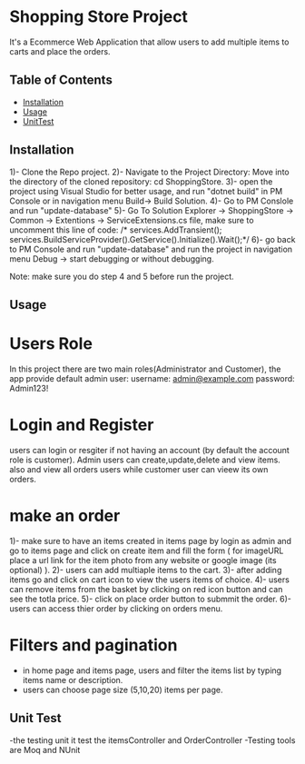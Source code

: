 # Shopping Store Project

It's a Ecommerce Web Application that allow users to add multiple items to carts and place the orders. 

## Table of Contents

- [Installation](#installation)
- [Usage](#usage)
- [UnitTest](#unittest)

## Installation

1)- Clone the Repo project.
2)- Navigate to the Project Directory: Move into the directory of the cloned repository: cd ShoppingStore.
3)- open the project using Visual Studio for better usage, and run "dotnet build" in PM Console or in navigation menu Build-> Build Solution.
4)- Go to PM Conslole and run "update-database"
5)- Go To Solution Explorer -> ShoppingStore -> Common -> Extentions -> ServiceExtensions.cs file, make sure to uncomment this line of code:
/* services.AddTransient<DbInitializer>();
  services.BuildServiceProvider().GetService<DbInitializer>().Initialize().Wait();*/
6)- go back to PM Console and run "update-database" and run the project in navigation menu Debug -> start debugging or without debugging.

Note: make sure you do step 4 and 5 before run the project.

## Usage

# Users Role
In this project there are two main roles(Administrator and Customer), the app provide default admin user:
username: admin@example.com
password: Admin123!

# Login and Register
users can login or resgiter if not having an account (by default the account role is customer).
Admin users can create,update,delete and view items. also and view all orders users while customer user can vieew its own orders.

# make an order
1)- make sure to have an items created in items page by login as admin and go to items page and click on create item and fill the form ( for imageURL place a url link for the item photo from any website or google image (its optional) ).
2)- users can add multiaple items to the cart.
3)- after adding items go and click on cart icon to view the users items of choice.
4)- users can remove items from the basket by clicking on red icon button and can see the totla price.
5)- click on place order button to submmit the order.
6)- users can access thier order by clicking on orders menu.

# Filters and pagination
- in home page and items page, users and filter the items list by typing items name or description.
- users can choose page size (5,10,20) items per page.

## Unit Test
-the testing unit it test the itemsController and OrderController 
-Testing tools are Moq and NUnit

  

